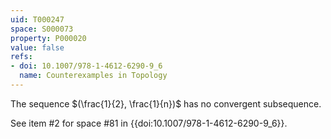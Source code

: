 ```yaml
---
uid: T000247
space: S000073
property: P000020
value: false
refs:
- doi: 10.1007/978-1-4612-6290-9_6
  name: Counterexamples in Topology
---
```


The sequence $(\frac{1}{2}, \frac{1}{n})$ has no convergent subsequence.

See item #2 for space #81 in {{doi:10.1007/978-1-4612-6290-9_6}}.
